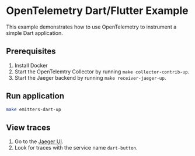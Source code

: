 # OpenTelemetry Dart/Flutter Example

This example demonstrates how to use OpenTelemetry to instrument a simple Dart 
application.

## Prerequisites

1. Install Docker
2. Start the OpenTelemtry Collector by running `make collector-contrib-up`.
3. Start the Jaeger backend by running `make receiver-jaeger-up`.

## Run application

```bash
make emitters-dart-up
```

## View traces

1. Go to the [Jaeger UI](http://localhost:16686).
2. Look for traces with the service name `dart-button`.
